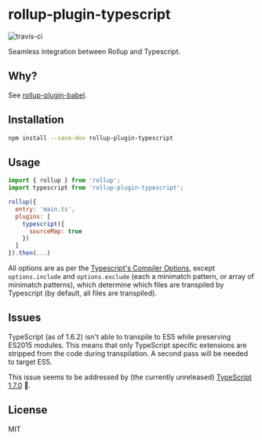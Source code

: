 # rollup-plugin-typescript
![travis-ci](https://travis-ci.org/Victorystick/rollup-plugin-typescript.svg?branch=master)

Seamless integration between Rollup and Typescript.

## Why?
See [rollup-plugin-babel](https://github.com/rollup/rollup-plugin-babel).

## Installation

```bash
npm install --save-dev rollup-plugin-typescript
```

## Usage

```js
import { rollup } from 'rollup';
import typescript from 'rollup-plugin-typescript';

rollup({
  entry: 'main.ts',
  plugins: [
    typescript({
      sourceMap: true
    })
  ]
}).then(...)
```
All options are as per the [Typescript's Compiler Options](https://github.com/Microsoft/TypeScript/wiki/Compiler-Options), except `options.include` and `options.exclude` (each a minimatch pattern, or array of minimatch patterns), which determine which files are transpiled by Typescript (by default, all files are transpiled).

## Issues

TypeScript (as of 1.6.2) isn't able to transpile to ES5 while preserving ES2015 modules. This means that only TypeScript specific extensions are stripped from the code during transpilation. A second pass will be needed to target ES5.

This issue seems to be addressed by (the currently unreleased) [TypeScript 1.7.0](https://github.com/Microsoft/TypeScript/wiki/Roadmap#17) :tada:.

## License

MIT
